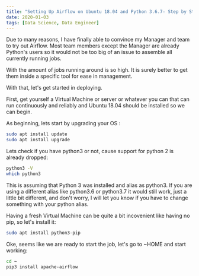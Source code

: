 ```yaml
---
title: "Setting Up Airflow on Ubuntu 18.04 and Python 3.6.7- Step by Step Guide"
date: 2020-01-03
tags: [Data Science, Data Engineer]
---
```


Due to many reasons, I have finally able to convince my Manager and team to try out Airflow. Most team members except the Manager are already Python's users so it would not be too big of an issue to assemble all currently running jobs. 

With the amount of jobs running around is so high. It is surely better to get them inside a specific tool for ease in management. 

With that, let's get started in deploying. 

First, get yourself a Virtual Machine or server or whatever you can that can run continuously and reliably and Ubuntu 18.04 should be installed so we can begin. 

As beginning, lets start by upgrading your OS :
```bash
sudo apt install update
sudo apt install upgrade 
``` 

Lets check if you have python3 or not, cause support for python 2 is already dropped: 

```bash 
python3 -V
which python3 
``` 

This is assuming that Python 3 was installed and alias as python3. If you are using a different alias like python3.6 or python3.7 it would still work, just a little bit different, and don't worry, I will let you know if you have to change something with your python alias. 

Having a fresh Virtual Machine can be quite a bit incovenient like having no pip, so let's install it: 
```bash
sudo apt install python3-pip
``` 

Oke, seems like we are ready to start the job, let's go to ~HOME and start working: 
```bash
cd ~
pip3 install apache-airflow
``` 



